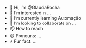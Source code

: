 - 👋 Hi, I’m @GlauciaRocha
- 👀 I’m interested in ...
- 🌱 I’m currently learning Automação
- 💞️ I’m looking to collaborate on ...
- 📫 How to reach 
- 😄 Pronouns: ...
- ⚡ Fun fact: ...

<!---
GlauciaRocha/GlauciaRocha is a ✨ special ✨ repository because its `README.md` (this file) appears on your GitHub profile.
You can click the Preview link to take a look at your changes.
--->
